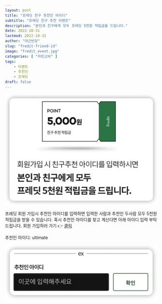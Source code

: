 ```yaml
---
layout: post 
title: "프레딧 친구 추천인 아이디"
subtitle: "프레딧 친구 추천 이벤트"
description: "본인과 친구에게 모두 프레딧 5천원 적립금을 드립니다."
date: 2022-10-31
lastmod: 2022-10-31
author: "야근반장"
slug: "fredit-friend-id"
image: "fredit_event.jpg"
categories: [ "자린고비" ]
tags:
    - 이벤트
    - 추천인
    - 프레딧
draft: false
---
```


![친구추천 이벤트](fredit_friends.png)

프레딧 회원 가입시 추천인 아이디를 입력하면 입력한 사람과 추천인 두사람 모두 5천원 적립금을 받을 수 있습니다. 혹시 추천인 아이디를 찾고 계신다면 아래 아이디 입력 부탁드립니다.
회원 가입하러 가기 👉 [클릭](https://m.fredit.co.kr/mainFredit.do)

추천인 아이디: ultimate

![추천인 아이디 입력](friend_id.png)


